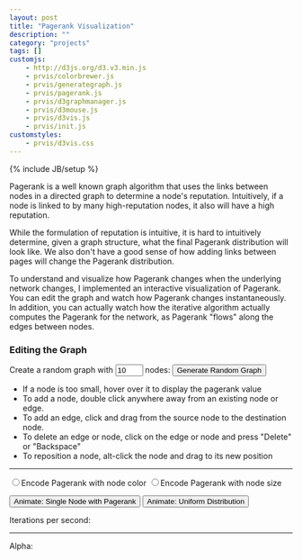```yaml
---
layout: post
title: "Pagerank Visualization"
description: ""
category: "projects"
tags: []
customjs:
    - http://d3js.org/d3.v3.min.js
    - prvis/colorbrewer.js
    - prvis/generategraph.js
    - prvis/pagerank.js
    - prvis/d3graphmanager.js
    - prvis/d3mouse.js
    - prvis/d3vis.js
    - prvis/init.js
customstyles:
    - prvis/d3vis.css
---
```

{% include JB/setup %}

Pagerank is a well known graph algorithm that uses the links between nodes
in a directed graph to determine a node's reputation. Intuitively, if a node
is linked to by many high-reputation nodes, it also will have a high reputation.

While the formulation of reputation is intuitive, it is hard to intuitively
determine, given a graph structure, what the final Pagerank distribution will
look like. We also don't have a good sense of how adding links between pages
will change the Pagerank distribution.

To understand and visualize how Pagerank changes when the underlying network changes,
I implemented an interactive visualization of Pagerank. You can edit the graph and
watch how Pagerank changes instantaneously. In addition, you can actually watch
how the iterative algorithm actually computes the Pagerank for the network, as 
Pagerank "flows" along the edges between nodes.

### Editing the Graph ###

Create a random graph with <input id='numnodes' size='3' maxlength='4' value='10'> nodes:
<button id='generate' type="button" class="btn btn-default">Generate Random Graph</button>
<ul>
    <!--<li>The graph will automatically resize and update pagerank values when you update it.</li>-->
    <li>If a node is too small, hover over it to display the pagerank value</li>
    <li>To add a node, double click anywhere away from an existing node or edge.</li>
    <li>To add an edge, click and drag from the source node to the destination node.</li>
    <li>To delete an edge or node, click on the edge or node and press "Delete" or "Backspace"</li>
    <li>To reposition a node, alt-click the node and drag to its new position</li>
</ul>
<hr>

<div class='btn-group' data-toggle='buttons' id='animatetypes'>
<label class='btn btn-primary'>
    <input type='radio' name='animatetype' id='animatetypecolor' value='color'>Encode Pagerank with node color</label>
    </label>
<label class='btn btn-primary active'>
    <input type='radio' name='animatetype' id='animatetypesize' value='size'>Encode Pagerank with node size</label>
</div>

<button id='animate' type="button" class="btn btn-default">     Animate: Single Node with Pagerank</button>
<button id='equalanimate' type="button" class="btn btn-default">Animate: Uniform Distribution</button>

<div id='graph' width='100%'>
</div>

Iterations per second: <span id='intervaltext'></span>

<div id='intervalslider'></div>
<hr>
Alpha: <span id='alphatext'></span>

<div id='alphaslider'></div>
